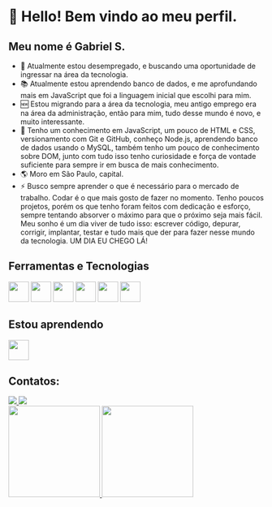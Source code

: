 # 👋 Hello! Bem vindo ao meu perfil.
## Meu nome é Gabriel S.

- 💼 Atualmente estou desempregado, e buscando uma oportunidade de ingressar na área da tecnologia.
- 📚 Atualmente estou aprendendo banco de dados, e me aprofundando mais em JavaScript que foi a linguagem inicial que escolhi para mim.
- 🆕 Estou migrando para a área da tecnologia, meu antigo emprego era na área da administração, então para mim, tudo desse mundo é novo, e muito interessante.
- 📖 Tenho um conhecimento em JavaScript, um pouco de HTML e CSS, versionamento com Git e GitHub, conheço Node.js, aprendendo banco de dados usando o MySQL, também tenho um pouco de conhecimento sobre DOM, junto com tudo isso tenho curiosidade e força de vontade suficiente para sempre ir em busca de mais conhecimento.
- 🌎 Moro em São Paulo, capital. 
- ⚡ Busco sempre aprender o que é necessário para o mercado de trabalho. Codar é o que mais gosto de fazer no momento. Tenho poucos projetos, porém os que tenho foram feitos com dedicação e esforço, sempre tentando absorver o máximo para que o próximo seja mais fácil. Meu sonho é um dia viver de tudo isso: escrever código, depurar, corrigir, implantar, testar e tudo mais que der para fazer nesse mundo da tecnologia. UM DIA EU CHEGO LÁ!


## Ferramentas e Tecnologias
<img loading="lazy" src="https://cdn.jsdelivr.net/gh/devicons/devicon@latest/icons/git/git-original.svg" width="40" height="40"/> <img loading="lazy" src="https://cdn.jsdelivr.net/gh/devicons/devicon@latest/icons/github/github-original-wordmark.svg" width="40" height="40"/> <img loading="lazy" src="https://cdn.jsdelivr.net/gh/devicons/devicon@latest/icons/javascript/javascript-original.svg" width="40" height="40"/> <img loading="lazy" src="https://cdn.jsdelivr.net/gh/devicons/devicon@latest/icons/html5/html5-original.svg" width="40" height="40"/> <img loading="lazy" src="https://cdn.jsdelivr.net/gh/devicons/devicon@latest/icons/css3/css3-original.svg" width="40" height="40"/> <img loading="lazy" src="https://cdn.jsdelivr.net/gh/devicons/devicon@latest/icons/nodejs/nodejs-original-wordmark.svg" width="40" height="40"/>


## Estou aprendendo
<img loading="lazy" src="https://cdn.jsdelivr.net/gh/devicons/devicon@latest/icons/mysql/mysql-original.svg" width="40" height="40"/>


## Contatos:
<div>
<a href = "mailto:gsg.gabrielsilva96@gmail.com" target="_blank">
<img loading="lazy" src="https://img.shields.io/badge/Gmail-D14836?style=for-the-badge&logo=gmail&logoColor=white">
</a>
<a href="https://www.linkedin.com/in/gabriel-silva-gomes-b3a944264/" target="_blank">
<img loading="lazy" src="https://img.shields.io/badge/-LinkedIn-%230077B5?style=for-the-badge&logo=linkedin&logoColor=white">
</a>   
</div>

<div>
<a href="https://github.com/GabrielSilvaG">
<img loading="lazy" height="180em" src="https://github-readme-stats.vercel.app/api/top-langs/?username=GabrielSilvaG&layout=compact&langs_count=7&theme=dracula"/>
<img loading="lazy" height="180em" src="https://github-readme-stats.vercel.app/api?username=GabrielSilvaG&show_icons=true&theme=dracula&include_all_commits=true&count_private=true"/>
</div>
          

          
          
          
          

<!--
**GabrielSilvaG/GabrielSilvaG** is a ✨ _special_ ✨ repository because its `README.md` (this file) appears on your GitHub profile.

Here are some ideas to get you started:

- 🔭 I’m currently working on ...
- 🌱 I’m currently learning ...
- 👯 I’m looking to collaborate on ...
- 🤔 I’m looking for help with ...
- 💬 Ask me about ...
- 📫 How to reach me: ...
- 😄 Pronouns: ...
- ⚡ Fun fact: ...
-->
